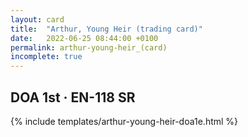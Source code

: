 ```yaml
---
layout: card
title:  "Arthur, Young Heir (trading card)"
date:   2022-06-25 08:44:00 +0100
permalink: arthur-young-heir_(card)
incomplete: true
---
```


## DOA 1st &middot; EN-118 SR

{% include templates/arthur-young-heir-doa1e.html %}